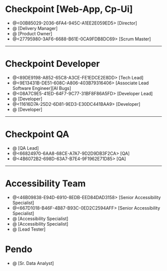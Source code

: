 # **Checkpoint [Web-App, Cp-Ui]**
- @<00B85029-2036-6FA4-945C-A1EE2E059ED5> [Director]
- @<F34AE528-328C-6FF1-B8A8-7502D9B6C231> [Delivery Manager]
- @<A0D8059A-4736-61F1-9D0C-6F31C60C1625> [Product Owner]
- @<27795980-3AF6-6688-B61E-0CA9FDB8DC69> [Scrum Master]
****
# **Checkpoint Developer**
- @<89DE9198-A852-65C8-A3CE-FE1EDCE2E8DD> [Tech Lead]
- @<9E13431B-DE51-608C-A806-403B79316406> [Associate Lead Software Engineer][AI Bugs]
- @<08A7C9E5-41ED-64F7-9C77-31BF8F86A5FD> [Developer Lead]
- @<D7DAD990-738B-64D3-AA47-482D1E6FA900> [Developer]
- @<11616D7A-25D2-6D81-9ED3-E30DC441BAA9> [Developer]
- @<C528FB7D-7BBC-6F5D-8F69-39BAB2FFDC38> [Developer]
****
# **Checkpoint QA**
- @<DAA2D016-8969-418B-9137-24EC1D57A506> [QA Lead]
- @<66824970-6AA8-68CE-A7A7-9D2D9DB3F2CA> [QA]
- @<4B6072B2-698D-63A7-B7E4-9F1962E71D85> [QA]
****
# **Accessibility Team**
- @<46B09838-E94D-6910-8EDB-EED84DAD3158> [Senior Accessibility Specialist]
- @<667D1018-B46F-4B87-B93C-0ED2C2594AFF> [Senior Accessibility Specialist]
- @<D95E20E4-E46D-6DDA-9A9E-38E74679EB28> [Accessibility Specialist]
- @<A0D3520E-0C68-6D12-898F-7A68933235C7> [Accessibility Specialist]
- @<E366694D-1719-4900-9AFB-D20826EE77EF> [Lead Tester]

# **Pendo**
- @<B0BC0F56-63B9-643E-997A-5B49BAE1E0FC> [Sr. Data Analyst]